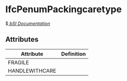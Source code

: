 IfcPenumPackingcaretype
=======================
$[ _bSI
Documentation_](https://standards.buildingsmart.org/IFC/DEV/IFC4_2/FINAL/HTML/schema//pset/penum_packingcaretype.htm)


Attributes
----------
| Attribute      | Definition   |
|----------------|--------------|
| FRAGILE        |              |
| HANDLEWITHCARE |              |
